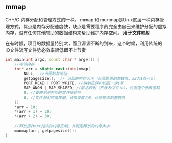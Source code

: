 ## mmap
C++/C 内存分配和管理方式的一种。
mmap 和 munmap是Unix底层一种内存管理方式，优点是内存分配速度快，缺点是需要程序员完全由自己来维护分配的虚拟内存，没有任何其他辅助的数据结构来帮助维护内存空间。
**用于文件映射**

在有时候，项目的数据量特别大，而且源源不断的到来，这个时候，利用传统的IO文件流写文件势必效率很低跟不上节奏

```C++
int main(int argc, const char * argv[]) {
    //申请内存
    int* arr = static_cast<int>(mmap(
    	NULL,  //分配的首地址
    	getpagesize(),	// 分配的内存大小（必须是页的整数倍，32为1页=4k）
    	PORT_READ | PORT_WRITE, //映射区保护权限：读\写
    	MAP_ANON | MAP_SHARED, //匿名映射（不涉及文件io），后面连个参数忽略
    	0, //要映射到内存的文件描述符
    	0, //文件映射的偏移量，通常设置为0，必须是页的整数倍
    ))
    *arr = 10;
    *(arr + 1) = 20;
    *(arr + 2) = 30;
    
    //释放指针arr指向的内存区域，并制定释放的内存大小
    munmap(arr, getpagesize());
}
```